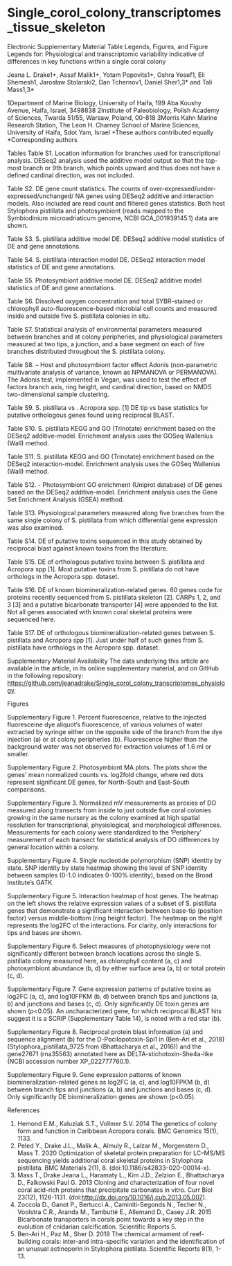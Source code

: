 # Single_corol_colony_transcriptomes_tissue_skeleton
Electronic Supplementary Material Table Legends, Figures, and Figure Legends for: Physiological and transcriptomic variability indicative of differences in key functions within a single coral colony

Jeana L. Drake1+, Assaf Malik1+, Yotam Popovits1+, Oshra Yosef1, Eli Shemesh1, Jarosław Stolarski2, Dan Tchernov1, Daniel Sher1,3* and Tali Mass1,3*

1Department of Marine Biology, University of Haifa, 199 Aba Koushy Avenue, Haifa, Israel, 3498838
2Institute of Paleobiology, Polish Academy of Sciences, Twarda 51/55, Warsaw, Poland, 00-818
3Morris Kahn Marine Research Station, The Leon H. Charney School of Marine Sciences, University of Haifa, Sdot Yam, Israel
+These authors contributed equally
*Corresponding authors

Tables
Table S1. Location information for branches used for transcriptional analysis. DESeq2 analysis used the additive model output so that the top-most branch or 9th branch, which points upward and thus does not have a defined cardinal direction, was not included.

Table S2. DE gene count statistics. The counts of over-expressed/under-expressed/unchanged/ NA genes using DESeq2 additive and interaction models. Also included are read count and filtered genes statistics.  Both host Stylophora pistillata and photosymbiont (reads mapped to the Symbiodinium microadriaticum genome, NCBI GCA_001939145.1) data are shown.

Table S3. S. pistillata additive model DE. DESeq2 additive model statistics of DE and gene annotations.

Table S4. S. pistillata interaction model DE. DESeq2 interaction model statistics of DE and gene annotations.

Table S5. Photosymbiont additive model DE. DESeq2 additive model statistics of DE and gene annotations.

Table S6. Dissolved oxygen concentration and total SYBR-stained or chlorophyll auto-fluorescence-based microbial cell counts and measured inside and outside five S. pistillata colonies in situ.

Table S7. Statistical analysis of environmental parameters measured between branches and at colony peripheries, and physiological parameters measured at two tips, a junction, and a base segment on each of five branches distributed throughout the S. pistillata colony.

Table S8. – Host and photosymbiont factor effect Adonis (non-parametric multivariate analysis of variance, known as NPMANOVA or PERMANOVA). The Adonis test, implemented in Vegan, was used to test the effect of factors branch axis, ring height, and cardinal direction, based on NMDS two-dimensional sample clustering.

Table S9. S. pistillata vs . Acropora spp. [1] DE tip vs base statistics for putative orthologous genes found using reciprocal BLAST.

Table S10. S. pistillata KEGG and GO (Trinotate) enrichment based on the DESeq2 additive-model. Enrichment analysis uses the GOSeq Wallenius (Wall) method.

Table S11. S. pistillata KEGG and GO (Trinotate) enrichment based on the DESeq2 interaction-model. Enrichment analysis uses the GOSeq Wallenius (Wall) method.

Table S12. - Photosymbiont GO enrichment (Uniprot database) of DE genes based on the DESeq2 additive-model. Enrichment analysis uses the Gene Set Enrichment Analysis (GSEA) method.

Table S13. Physiological parameters measured along five branches from the same single colony of S. pistillata from which differential gene expression was also examined.

Table S14. DE of putative toxins sequenced in this study obtained by reciprocal blast against known toxins from the literature.

Table S15. DE of orthologous putative toxins between S. pistillata and Acropora spp [1]. Most putative toxins from S. pistillata do not have orthologs in the Acropora spp. dataset.

Table S16. DE of known biomineralization-related genes. 60 genes code for proteins recently sequenced from S. pistillata skeleton [2]. CARPs 1, 2, and 3 [3] and a putative bicarbonate transporter [4] were appended to the list. Not all genes associated with known coral skeletal proteins were sequenced here.

Table S17. DE of orthologous biomineralization-related genes between S. pistillata and Acropora spp [1]. Just under half of such genes from S. pistillata have orthologs in the Acropora spp. dataset.

Supplementary Material Availability
The data underlying this article are available in the article, in its online supplementary material, and on GitHub in the following repository: https://github.com/jeanadrake/Single_corol_colony_transcriptomes_physiology.

Figures
 
Supplementary Figure 1. Percent fluorescence, relative to the injected fluoresceine dye aliquot’s fluorescence, of various volumes of water extracted by syringe either on the opposite side of the branch from the dye injection (a) or at colony peripheries (b). Fluorescence higher than the background water was not observed for extraction volumes of 1.6 ml or smaller.

Supplementary Figure 2. Photosymbiont MA plots. The plots show the genes' mean normalized counts vs. log2fold change, where red dots represent significant DE genes, for North-South and East-South comparisons.  

Supplementary Figure 3. Normalized mV measurements as proxies of DO measured along transects from inside to just outside five coral colonies growing in the same nursery as the colony examined at high spatial resolution for transcriptional, physiological, and morphological differences. Measurements for each colony were standardized to the ‘Periphery’ measurement of each transect for statistical analysis of DO differences by general location within a colony.  

Supplementary Figure 4. Single nucleotide polymorphism (SNP) identity by state. SNP identity by state heatmap showing the level of SNP identity between samples (0-1.0 indicates 0-100% identity), based on the Broad Institute’s GATK.

Supplementary Figure 5. Interaction heatmap of host genes. The heatmap on the left shows the relative expression values of a subset of S. pistillata genes that demonstrate a significant interaction between base-tip (position factor) versus middle-bottom (ring height factor). The heatmap on the right represents the log2FC of the interactions. For clarity, only interactions for tips and bases are shown. 

Supplementary Figure 6. Select measures of photophysiology were not significantly different between branch locations across the single S. pistillata colony measured here, as chlorophyll content (a, c) and photosymbiont abundance (b, d) by either surface area (a, b) or total protein (c, d).

Supplementary Figure 7. Gene expression patterns of putative toxins as log2FC (a, c), and log10FPKM (b, d) between branch tips and junctions (a, b) and junctions and bases (c, d). Only significantly DE toxin genes are shown (p<0.05). An uncharacterized gene, for which reciprocal BLAST hits suggest it is a SCRiP (Supplementary Table 14), is noted with a red star (b).

Supplementary Figure 8. Reciprocal protein blast information (a) and sequence alignment (b) for the D-Pocilopotoxin-Spi1 in (Ben-Ari et al., 2018) (Stylophora_pistillata_9725 from (Bhattacharya et al., 2016)) and the gene27671 (rna35563) annotated here as DELTA-stichotoxin-She4a-like (NCBI accession number XP_022777760.1).

Supplementary Figure 9. Gene expression patterns of known biomineralization-related genes as log2FC (a, c), and log10FPKM (b, d) between branch tips and junctions (a, b) and junctions and bases (c, d). Only significantly DE biomineralization genes are shown (p<0.05).

References
1.	Hemond E.M., Kaluziak S.T., Vollmer S.V. 2014 The genetics of colony form and function in Caribbean Acropora corals. BMC Genomics 15(1), 1133.
2.	Peled Y., Drake J.L., Malik A., Almuly R., Lalzar M., Morgenstern D., Mass T. 2020 Optimization of skeletal protein preparation for LC–MS/MS sequencing yields additional coral skeletal proteins in Stylophora pistillata. BMC Materials 2(1), 8. (doi:10.1186/s42833-020-00014-x).
3.	Mass T., Drake Jeana L., Haramaty L., Kim J.D., Zelzion E., Bhattacharya D., Falkowski Paul G. 2013 Cloning and characterization of four novel coral acid-rich proteins that precipitate carbonates in vitro. Curr Biol 23(12), 1126-1131. (doi:http://dx.doi.org/10.1016/j.cub.2013.05.007).
4.	Zoccola D., Ganot P., Bertucci A., Caminiti-Segonds N., Techer N., Voolstra C.R., Aranda M., Tambutté E., Allemand D., Casey J.R. 2015 Bicarbonate transporters in corals point towards a key step in the evolution of cnidarian calcification. Scientific Reports 5.
5.	Ben-Ari H., Paz M., Sher D. 2018 The chemical armament of reef-building corals: inter-and intra-specific variation and the identification of an unusual actinoporin in Stylophora pistilata. Scientific Reports 8(1), 1-13.
